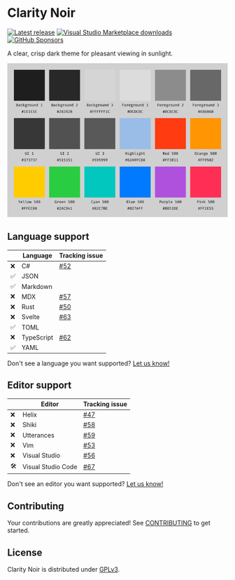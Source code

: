 # Clarity Noir

[![Latest release][release-badge]][release]
[![Visual Studio Marketplace downloads][marketplace-badge]][marketplace]
[![GitHub Sponsors][sponsor-badge]][sponsor]

A clear, crisp dark theme for pleasant viewing in sunlight.

![Color palette][palette-img]

## Language support

|     | Language   | Tracking issue                                            |
| --- | ---------- | --------------------------------------------------------- |
| ❌  | C#         | [#52](https://github.com/icorbrey/clarity-noir/issues/52) |
| ✅  | JSON       |                                                           |
| ✅  | Markdown   |                                                           |
| ❌  | MDX        | [#57](https://github.com/icorbrey/clarity-noir/issues/57) |
| ❌  | Rust       | [#50](https://github.com/icorbrey/clarity-noir/issues/50) |
| ❌  | Svelte     | [#63](https://github.com/icorbrey/clarity-noir/issues/63) |
| ✅  | TOML       |                                                           |
| ❌  | TypeScript | [#62](https://github.com/icorbrey/clarity-noir/issues/62) |
| ✅  | YAML       |                                                           |

Don't see a language you want supported? [Let us know!][language-support]

## Editor support

|     | Editor             | Tracking issue                                            |
| --- | ------------------ | --------------------------------------------------------- |
| ❌  | Helix              | [#47](https://github.com/icorbrey/clarity-noir/issues/47) |
| ❌  | Shiki              | [#58](https://github.com/icorbrey/clarity-noir/issues/58) |
| ❌  | Utterances         | [#59](https://github.com/icorbrey/clarity-noir/issues/59) |
| ❌  | Vim                | [#53](https://github.com/icorbrey/clarity-noir/issues/53) |
| ❌  | Visual Studio      | [#56](https://github.com/icorbrey/clarity-noir/issues/56) |
| 🛠   | Visual Studio Code | [#67](https://github.com/icorbrey/clarity-noir/issues/67) |

Don't see an editor you want supported? [Let us know!][editor-support]

## Contributing

Your contributions are greatly appreciated! See [CONTRIBUTING](CONTRIBUTING.md)
to get started.

## License

Clarity Noir is distributed under [GPLv3](LICENSE.md).

[editor-support]: https://github.com/icorbrey/clarity-noir/issues/new?template=03_editor_support.yml "Request support for a new editor in Clarity Noir"
[language-support]: https://github.com/icorbrey/clarity-noir/issues/new?template=02_language_support.yml "Request support for a new language in Clarity Noir"
[marketplace]: https://marketplace.visualstudio.com/items?itemName=icorbrey.clarity-noir "Download Clarity Noir from the Visual Studio Marketplace"
[release]: https://github.com/icorbrey/clarity-noir/releases/latest "See the latest release of Clarity Noir on GitHub"
[sponsor]: https://github.com/sponsors/icorbrey "Sponsor Isaac Corbrey on GitHub"
[palette-img]: https://raw.githubusercontent.com/icorbrey/clarity-noir/refs/heads/master/assets/palette.png
[marketplace-badge]: https://img.shields.io/visual-studio-marketplace/d/icorbrey.clarity-noir?style=for-the-badge&labelColor=373737&color=2acd41
[release-badge]: https://img.shields.io/github/v/release/icorbrey/clarity-noir?sort=semver&display_name=tag&style=for-the-badge&labelColor=373737&color=027aff
[sponsor-badge]: https://img.shields.io/github/sponsors/icorbrey?style=for-the-badge&labelColor=373737&color=ff2e55
